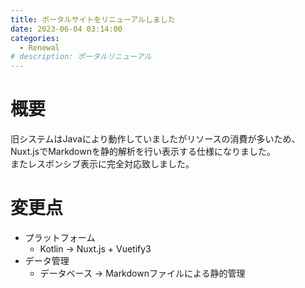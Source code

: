 ```yaml
---
title: ポータルサイトをリニューアルしました
date: 2023-06-04 03:14:00
categories:
  - Renewal
# description: ポータルリニューアル
---
```


# 概要
旧システムはJavaにより動作していましたがリソースの消費が多いため、Nuxt.jsでMarkdownを静的解析を行い表示する仕様になりました。  
またレスポンシブ表示に完全対応致しました。

# 変更点
- プラットフォーム
    - Kotlin -> Nuxt.js + Vuetify3  
- データ管理
    - データベース -> Markdownファイルによる静的管理
